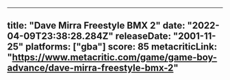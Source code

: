 
---
title: "Dave Mirra Freestyle BMX 2"
date: "2022-04-09T23:38:28.284Z"
releaseDate: "2001-11-25"
platforms: ["gba"]
score: 85
metacriticLink: "https://www.metacritic.com/game/game-boy-advance/dave-mirra-freestyle-bmx-2"
---
